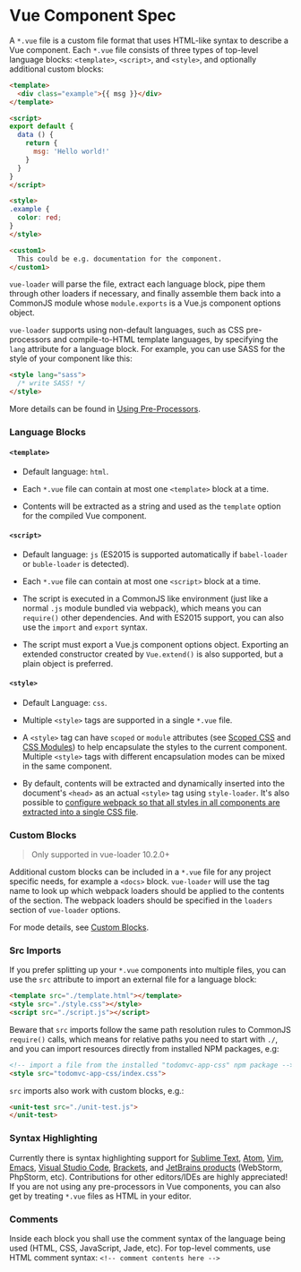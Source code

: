 # Vue Component Spec

A `*.vue` file is a custom file format that uses HTML-like syntax to describe a Vue component. Each `*.vue` file consists of three types of top-level language blocks: `<template>`, `<script>`, and `<style>`, and optionally additional custom blocks:

``` html
<template>
  <div class="example">{{ msg }}</div>
</template>

<script>
export default {
  data () {
    return {
      msg: 'Hello world!'
    }
  }
}
</script>

<style>
.example {
  color: red;
}
</style>

<custom1>
  This could be e.g. documentation for the component.
</custom1>
```

`vue-loader` will parse the file, extract each language block, pipe them through other loaders if necessary, and finally assemble them back into a CommonJS module whose `module.exports` is a Vue.js component options object.

`vue-loader` supports using non-default languages, such as CSS pre-processors and compile-to-HTML template languages, by specifying the `lang` attribute for a language block. For example, you can use SASS for the style of your component like this:

``` html
<style lang="sass">
  /* write SASS! */
</style>
```

More details can be found in [Using Pre-Processors](../configurations/pre-processors.md).

### Language Blocks

#### `<template>`

- Default language: `html`.

- Each `*.vue` file can contain at most one `<template>` block at a time.

- Contents will be extracted as a string and used as the `template` option for the compiled Vue component.

#### `<script>`

- Default language: `js` (ES2015 is supported automatically if `babel-loader` or `buble-loader` is detected).

- Each `*.vue` file can contain at most one `<script>` block at a time.

- The script is executed in a CommonJS like environment (just like a normal `.js` module bundled via webpack), which means you can `require()` other dependencies. And with ES2015 support, you can also use the `import` and `export` syntax.

- The script must export a Vue.js component options object. Exporting an extended constructor created by `Vue.extend()` is also supported, but a plain object is preferred.

#### `<style>`

- Default Language: `css`.

- Multiple `<style>` tags are supported in a single `*.vue` file.

- A `<style>` tag can have `scoped` or `module` attributes (see [Scoped CSS](../features/scoped-css.md) and [CSS Modules](../features/css-modules.md)) to help encapsulate the styles to the current component. Multiple `<style>` tags with different encapsulation modes can be mixed in the same component.

- By default, contents will be extracted and dynamically inserted into the document's `<head>` as an actual `<style>` tag using `style-loader`. It's also possible to [configure webpack so that all styles in all components are extracted into a single CSS file](../configurations/extract-css.md).

### Custom Blocks

> Only supported in vue-loader 10.2.0+

Additional custom blocks can be included in a `*.vue` file for any project specific needs, for example a `<docs>` block. `vue-loader` will use the tag name to look up which webpack loaders should be applied to the contents of the section. The webpack loaders should be specified in the `loaders` section of `vue-loader` options.

For mode details, see [Custom Blocks](../configurations/custom-blocks.md).

### Src Imports

If you prefer splitting up your `*.vue` components into multiple files, you can use the `src` attribute to import an external file for a language block:

``` html
<template src="./template.html"></template>
<style src="./style.css"></style>
<script src="./script.js"></script>
```

Beware that `src` imports follow the same path resolution rules to CommonJS `require()` calls, which means for relative paths you need to start with `./`, and you can import resources directly from installed NPM packages, e.g:

``` html
<!-- import a file from the installed "todomvc-app-css" npm package -->
<style src="todomvc-app-css/index.css">
```

`src` imports also work with custom blocks, e.g.:

``` html
<unit-test src="./unit-test.js">
</unit-test>
```

### Syntax Highlighting

Currently there is syntax highlighting support for [Sublime Text](https://github.com/vuejs/vue-syntax-highlight), [Atom](https://atom.io/packages/language-vue), [Vim](https://github.com/posva/vim-vue), [Emacs](https://github.com/AdamNiederer/vue-mode), [Visual Studio Code](https://marketplace.visualstudio.com/items/liuji-jim.vue), [Brackets](https://github.com/pandao/brackets-vue), and [JetBrains products](https://plugins.jetbrains.com/plugin/8057) (WebStorm, PhpStorm, etc). Contributions for other editors/IDEs are highly appreciated! If you are not using any pre-processors in Vue components, you can also get by treating `*.vue` files as HTML in your editor.

### Comments

Inside each block you shall use the comment syntax of the language being used (HTML, CSS, JavaScript, Jade, etc). For top-level comments, use HTML comment syntax: `<!-- comment contents here -->`
